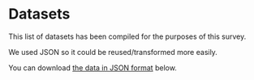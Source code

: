 # Datasets

This list of datasets has been compiled for the purposes of this survey.

We used JSON so it could be reused/transformed more easily.

You can download [the data in JSON format](/js/datasets.json) below.
